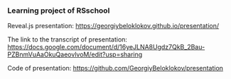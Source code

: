 
### Learning project of RSschool

Reveal.js presentation:  https://georgiybeloklokov.github.io/presentation/

The link to the transcript of presentation:  https://docs.google.com/document/d/16yeJLNA8Ugdz7QkB_2Bau-PZBnmVuAaOkuQaeovlvoM/edit?usp=sharing

Code of presentation: https://github.com/GeorgiyBeloklokov/presentation
